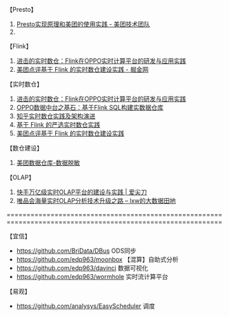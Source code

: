 
【Presto】
1. [Presto实现原理和美团的使用实践 - 美团技术团队](https://tech.meituan.com/2014/06/16/presto.html)
2. 


【Flink】
1. [进击的实时数仓：Flink在OPPO实时计算平台的研发与应用实践](https://www.infoq.cn/article/VmLAOsm*939Rdgb9mfrH)
2. [美团点评基于 Flink 的实时数仓建设实践 - 掘金网](https://juejin.im/post/5bc934d05188255c832142b3)




【实时数仓】
1. [进击的实时数仓：Flink在OPPO实时计算平台的研发与应用实践](https://www.infoq.cn/article/VmLAOsm*939Rdgb9mfrH)
2. [OPPO数据中台之基石：基于Flink SQL构建实数据仓库](https://www.infoq.cn/article/FJxTIbYCUPlB*Gcokey5)
3. [知乎实时数仓实践及架构演进](https://zhuanlan.zhihu.com/p/56807637)
4. [基于 Flink 的严选实时数仓实践](https://www.infoq.cn/article/Lrg1J4*tWOak2WLqKyhF)
5. [美团点评基于 Flink 的实时数仓建设实践](https://tech.meituan.com/2018/10/18/meishi-data-flink.html)

【数仓建设】
1. [美团数据仓库-数据脱敏](https://tech.meituan.com/2014/04/08/data-desensitization.html)


【OLAP】
1. [快手万亿级实时OLAP平台的建设与实践 | 爱尖刀](http://www.ijiandao.com/2b/baijia/193382.html)
2. [唯品会海量实时OLAP分析技术升级之路 – lxw的大数据田地](http://lxw1234.com/archives/2017/07/867.htm)



============================================================================================================

【宜信】
- https://github.com/BriData/DBus     ODS同步
- https://github.com/edp963/moonbox     【混算】自助式分析
- https://github.com/edp963/davinci      数据可视化
- https://github.com/edp963/wormhole    实时流计算平台

【易观】
- https://github.com/analysys/EasyScheduler 调度

